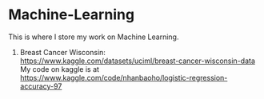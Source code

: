 # Machine-Learning

This is where I store my work on Machine Learning.
1. Breast Cancer Wisconsin: https://www.kaggle.com/datasets/uciml/breast-cancer-wisconsin-data
   My code on kaggle is at https://www.kaggle.com/code/nhanbaoho/logistic-regression-accuracy-97
   
